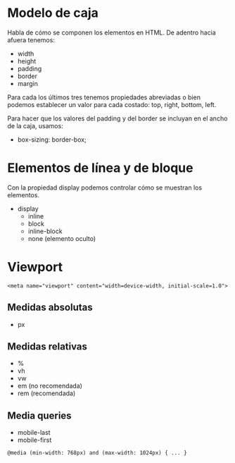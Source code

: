 # Modelo de caja 

Habla de cómo se componen los elementos en HTML. De adentro hacia afuera tenemos:

- width
- height
- padding
- border
- margin

Para cada los últimos tres tenemos propiedades abreviadas o bien podemos establecer un valor para cada costado: top, right, bottom, left.

Para hacer que los valores del padding y del border se incluyan en el ancho de la caja, usamos:

- box-sizing: border-box;


# Elementos de línea y de bloque

Con la propiedad display podemos controlar cómo se muestran los elementos.

- display
    - inline
    - block
    - inline-block
    - none (elemento oculto)

# Viewport

`<meta name="viewport" content="width=device-width, initial-scale=1.0">`

## Medidas absolutas

- px

## Medidas relativas

- %
- vh
- vw
- em (no recomendada)
- rem (recomendada)

## Media queries

- mobile-last
- mobile-first

`@media (min-width: 768px) and (max-width: 1024px) { ... }`